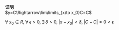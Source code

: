 **证明**  
$y=C\Rightarrow\lim\limits_{x\to x_0}C=C$  
  
$\forall\;x_0\in R,\;\forall\;\epsilon>0,\;\exists\;\delta>0,\;|x-x_0|<\delta,\;|C-C|=0<\epsilon$  

